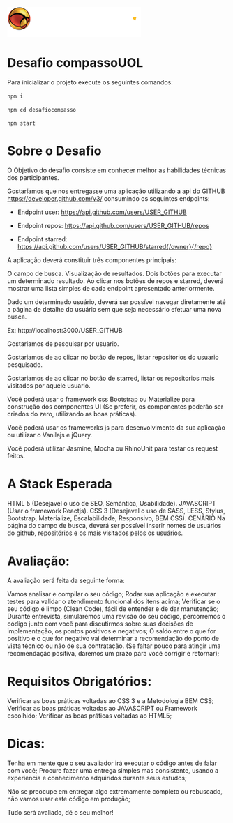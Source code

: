 ![logo-compasso](./src/assets/logo-compasso.png)


# Desafio compassoUOL

Para inicializar o projeto execute os seguintes comandos:

`npm i` 

`npm cd desafiocompasso `

`npm start `


# Sobre o Desafio

O Objetivo do desafio consiste em conhecer melhor as habilidades técnicas dos participantes.

Gostaríamos que nos entregasse uma aplicação utilizando a api do GITHUB https://developer.github.com/v3/ consumindo os seguintes endpoints:

 - Endpoint user: https://api.github.com/users/USER_GITHUB

 - Endpoint repos: https://api.github.com/users/USER_GITHUB/repos

 - Endpoint starred: https://api.github.com/users/USER_GITHUB/starred{/owner}{/repo}

A aplicação deverá constituir três componentes principais:

O campo de busca.
Visualização de resultados.
Dois botões para executar um determinado resultado.
Ao clicar nos botões de repos e starred, deverá mostrar uma lista simples de cada endpoint apresentado anteriormente.


Dado um determinado usuário, deverá ser possível navegar diretamente até a página de detalhe do usuário sem que seja necessário efetuar uma nova busca. 

Ex: http://localhost:3000/USER_GITHUB

Gostariamos de pesquisar por usuario.

Gostariamos de ao clicar no botão de repos, listar repositorios do usuario pesquisado.

Gostariamos de ao clicar no botão de starred, listar os repositorios mais visitados por aquele usuario.

Você poderá usar o framework css Bootstrap ou Materialize para construção dos componentes UI (Se preferir, os componentes poderão ser criados do zero, utilizando as boas práticas).

Você poderá usar os frameworks js para desenvolvimento da sua aplicação ou utilizar o Vanilajs e jQuery.

Você poderá utilizar Jasmine, Mocha ou RhinoUnit para testar os request feitos.


# A Stack Esperada 

HTML 5 (Desejavel o uso de SEO, Semãntica, Usabilidade).
JAVASCRIPT (Usar o framework Reactjs).
CSS 3 (Desejavel o uso de SASS, LESS, Stylus, Bootstrap, Materialize, Escalabilidade, Responsivo, BEM CSS).
CENÁRIO
Na página do campo de busca, deverá ser possível inserir nomes de usuários do github, repositórios e os mais visitados pelos os usuários.

 

# Avaliação:

A avaliação será feita da seguinte forma:

 
Vamos analisar e compilar o seu código;
Rodar sua aplicação e executar testes para validar o atendimento funcional dos itens acima;
Verificar se o seu código é limpo (Clean Code), fácil de entender e de dar manutenção;
Durante entrevista, simularemos uma revisão do seu código, percorremos o código junto com você para discutirmos sobre suas decisões de implementação, os pontos positivos e negativos;
O saldo entre o que for positivo e o que for negativo vai determinar a recomendação do ponto de vista técnico ou não de sua contratação. (Se faltar pouco para atingir uma recomendação positiva, daremos um prazo para você corrigir e retornar);


# Requisitos Obrigatórios:

Verificar as boas práticas voltadas ao CSS 3 e a Metodologia BEM CSS;
Verificar as boas práticas voltadas ao JAVASCRIPT ou Framework escolhido;
Verificar as boas práticas voltadas ao HTML5;
 
# Dicas:

Tenha em mente que o seu avaliador irá executar o código antes de falar com você;
Procure fazer uma entrega simples mas consistente, usando a experiência e conhecimento adquiridos durante seus estudos;

Não se preocupe em entregar algo extremamente completo ou rebuscado, não vamos usar este código em produção;

Tudo será avaliado, dê o seu melhor!

